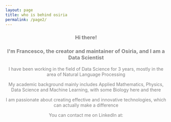 ```yaml
---
layout: page
title: who is behind osiria
permalink: /page2/
---
```


<center><h3><span style="color:grey">Hi there!</span></h3></center>

<center><h3><span style="color:grey">I'm Francesco, the creator and maintainer of Osiria, and I am a Data Scientist</span></h3></center>

<center><p><span style="color:grey">I have been working in the field of Data Science for 3 years, mostly in the area of Natural Language Processing</span></p></center>

<center><p><span style="color:grey">My academic background mainly includes Applied Mathematics, Physics, Data Science and Machine Learning, with some Biology here and there</span></p></center>

<center><p><span style="color:grey">I am passionate about creating effective and innovative technologies, which can actually make a difference</span></p></center>

<center><p><span style="color:grey">You can contact me on LinkedIn at:</span></p></center>
